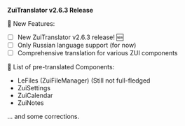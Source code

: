**ZuiTranslator v2.6.3 Release**

🚀 New Features:
- [ ] New ZuiTranslator v2.6.3 release! 🆕
- [ ] Only Russian language support (for now)
- [ ] Comprehensive translation for various ZUI components

🎁 List of pre-translated Components:

- LeFiles (ZuiFileManager) (Still not full-fledged
- ZuiSettings
- ZuiCalendar
- ZuiNotes

... and some corrections.